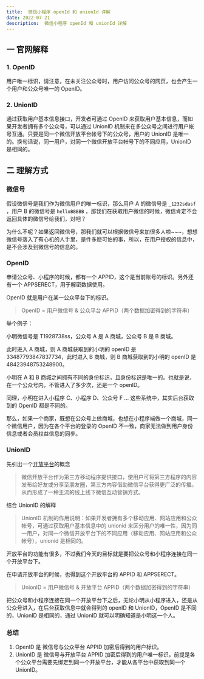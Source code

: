 ```yaml
---
title:  微信小程序 openId 和 unionId 详解
date: 2022-07-21
description:  微信小程序 openId 和 unionId 详解
---
```



## 一 官网解释

### 1. OpenID

用户唯一标识，请注意，在未关注公众号时，用户访问公众号的网页，也会产生一个用户和公众号唯一的 OpenID。

### 2. UnionID

通过获取用户基本信息接口，开发者可通过 OpenID 来获取用户基本信息，而如果开发者拥有多个公众号，可以通过 UnionID 机制来在多公众号之间进行用户帐号互通。只要是同一个微信开放平台帐号下的公众号，用户的 UnionID 是唯一的。换句话说，同一用户，对同一个微信开放平台帐号下的不同应用，UnionID 是相同的。

## 二 理解方式

### 微信号

假设微信号是我们作为微信用户的唯一标识，那么用户 A 的微信号是 `_1232sdasf` ，用户 B 的微信号是 `helloBBBBB` ，那我们在获取用户微信的时候，微信肯定不会返回具体的微信号给我们，对吧？

为什么不呢？如果返回微信号，那我们就可以根据微信号来加很多人啦~~~，想想微信号落入了有心机的人手里，是件多麽可怕的事，所以，在用户授权的信息中，是不会涉及到微信号的信息的。

### OpenID

申请公众号、小程序的时候，都有一个 APPID，这个是当前账号的标识。另外还有一个 APPSERECT，用于解密数据使用。

OpenID 就是用户在某一公众平台下的标识。

> OpenID = 用户微信号 & 公众平台 APPID（两个数据加密得到的字符串）

举个例子：

小明微信号是 T1928738ss，公众号 A 是 A 商城，公众号 B 是 B 商城。

此时进入 A 商城，则 A 商城获取到的小明的 openID 是 33487793847837734，此时进入 B 商城，则 B 商城获取到的小明的 openID 是 48423948753248900。

小明在 A 和 B 商城之间拥有不同的身份标识，且身份标识是唯一的。也就是说，在一个公众号内，不管进入了多少次，还是一个 openID。

同理，小明在进入小程序 C、小程序 D、公众号 F ... 这些系统中，其实后台获取到的 OpenID 都是不同的。

那么，如果一个商家，既想在公众号上做商城，也想在小程序端做一个商城，同一个微信用户，因为在各个平台的登录的 OpenID 不一致，商家无法做到用户身份信息或者会员权益信息的同步。

### UnionID

先引出一个[开放平台](https://link.juejin.cn/?target=https%3A%2F%2Fopen.weixin.qq.com%2F "https://open.weixin.qq.com/")的概念

> 微信开放平台作为第三方移动程序提供接口，使用户可将第三方程序的内容发布给好友或分享至朋友圈，第三方内容借助微信平台获得更广泛的传播。从而形成了一种主流的线上线下微信互动营销方式。

结合 UnionID 的解释

> UnionID 机制的作用说明：如果开发者拥有多个移动应用、网站应用和公众帐号，可通过获取用户基本信息中的 unionid 来区分用户的唯一性，因为同一用户，对同一个微信开放平台下的不同应用（移动应用、网站应用和公众帐号），unionid 是相同的。

开放平台的功能有很多，不过我们今天的目标就是要把公众号和小程序连接在同一个开放平台下。

在申请开放平台的时候，也得到这个开放平台的 APPID 和 APPSERECT。

> UnionID = 用户微信号 & 开放平台 APPID（两个数据加密得到的字符串）

把公众号和小程序连接在同一个开放平台下之后，无论小明从小程序进入，还是从公众号进入，在后台获取信息中就会得到的 openID 和 UnionID，OpenID 是不同的，UnionID 是相同的，通过 UnionID 就可以明确知道是小明这一个人。

### 总结

1.  OpenID 是 微信号与公众平台 APPID 加密后得到的用户标识。
2.  UnionID 是 微信号与开放平台 APPID 加密后得到的用户唯一标识，前提是各个公众平台需要先绑定到同一个开放平台，才能从各平台中获取到同一个 UnionID。
